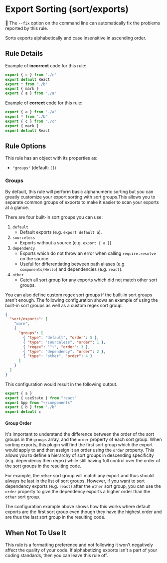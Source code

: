 # Export Sorting (sort/exports)

🔧 The `--fix` option on the command line can automatically fix the problems
reported by this rule.

Sorts exports alphabetically and case insensitive in ascending order.

## Rule Details

Example of **incorrect** code for this rule:

```javascript
export { c } from "./c"
export default React
export * from "./b"
export { mark }
export { a } from "./a"
```

Example of **correct** code for this rule:

```javascript
export { a } from "./a"
export * from "./b"
export { c } from "./c"
export { mark }
export default React
```

## Rule Options

This rule has an object with its properties as:

- `"groups"` (default: `[]`)

### Groups

By default, this rule will perform basic alphanumeric sorting but you can
greatly customize your export sorting with sort groups.This allows you to
separate common groups of exports to make it easier to scan your exports at a
glance.

There are four built-in sort groups you can use:

1. `default`
   - Default exports (e.g. `export default a`).
1. `sourceless`
   - Exports without a source (e.g. `export { a }`).
1. `dependency`
   - Exports which do not throw an error when calling `require.resolve` on the
     source.
   - Useful for differentiating between path aliases (e.g. `components/Hello`)
     and dependencies (e.g. `react`).
1. `other`
   - Catch all sort group for any exports which did not match other sort groups.

You can also define custom regex sort groups if the built-in sort groups aren't
enough. The following configuration shows an example of using the built-in sort
groups as well as a custom regex sort group.

```json
{
  "sort/exports": [
    "warn",
    {
      "groups": [
        { "type": "default", "order": 5 },
        { "type": "sourceless", "order": 1 },
        { "regex": "^~", "order": 3 },
        { "type": "dependency", "order": 2 },
        { "type": "other", "order": 4 }
      ]
    }
  ]
}
```

This configuration would result in the following output.

```javascript
export { a }
export { useState } from "react"
export App from "~/components"
export { b } from "./b"
export default c
```

#### Group Order

It's important to understand the difference between the order of the sort groups
in the `groups` array, and the `order` property of each sort group. When sorting
exports, this plugin will find the first sort group which the export would apply
to and then assign it an order using the `order` property. This allows you to
define a hierarchy of sort groups in descending specificity (e.g. dependency
then regex) while still having full control over the order of the sort groups in
the resulting code.

For example, the `other` sort group will match any export and thus should always
be last in the list of sort groups. However, if you want to sort dependency
exports (e.g. `react`) after the `other` sort group, you can use the `order`
property to give the dependency exports a higher order than the `other` sort
group.

The configuration example above shows how this works where default exports are
the first sort group even though they have the highest order and are thus the
last sort group in the resulting code.

## When Not To Use It

This rule is a formatting preference and not following it won't negatively
affect the quality of your code. If alphabetizing exports isn't a part of your
coding standards, then you can leave this rule off.
